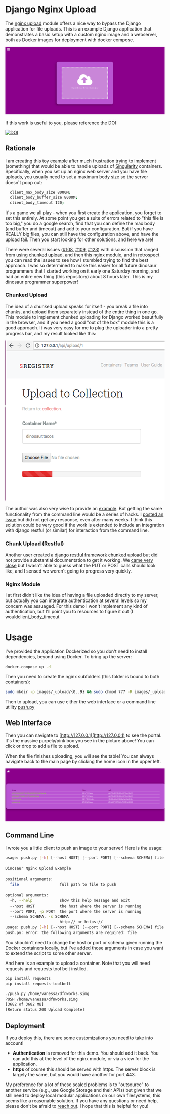 # Django Nginx Upload

The [nginx upload](https://www.nginx.com/resources/wiki/modules/upload/) module offers a nice way to bypass the Django application for file uploads.  This is an example Django application that 
demonstrates a basic setup with a custom nginx image and a webserver, both as Docker images for
deployment with docker compose.

![img/upload.png](img/upload.png)

If this work is useful to you, please reference the DOI

[![DOI](https://zenodo.org/badge/137612664.svg)](https://zenodo.org/badge/latestdoi/137612664)

## Rationale
I am creating this toy example after much frustration trying to implement (something) that would be able to handle uploads of [Singularity](https://singularityware.github.io) containers. Specifically, 
when you set up an nginx web server and you have file uploads, you usually need to set a maximum body
size so the server doesn't poop out:

```bash
  client_max_body_size 8000M;
  client_body_buffer_size 8000M;
  client_body_timeout 120;
```

It's a game we all play - when you first create the application, you forget to set this
entirely. At some point you get a suite of errors related to "this file is too big," you do a google
search, find that you can define the max body (and buffer and timeout) and add to your configuration.
But if you have REALLY big files, you can still have the configuration above, and have the upload fail.
Then you start looking for other solutions, and here we are!

There were several issues ([#108](https://github.com/singularityhub/sregistry/issues/108), [#109](https://github.com/singularityhub/sregistry/issues/109), [#123](https://github.com/singularityhub/sregistry/issues/123)) with discussion that ranged from using [chunked upload](https://github.com/juliomalegria/django-chunked-upload), and then this nginx module, and in retrospect you can read the issues to
see how I stumbled trying to find the best approach. I was so determined to make this easier for all future dinosaur programmers that I started working on it early one Saturday morning, and had an entire new thing (this repository) about 8 hours later. This is my dinosaur programmer superpower!


### Chunked Upload

The idea of a chunked upload speaks for itself - you break a file into chunks, and upload them separately instead of the entire thing in one go. This module to implement chunked uploading for Django worked beautifully in the browser, and if you need a good "out of the box" module this is a good approach. It was very easy for me to plug the uploader into a pretty progress bar, and my result looked like this:

![img/progress.png](img/progress.png)

The author was also very wise to provide an [example](https://github.com/juliomalegria/django-chunked-upload-demo). But getting the same functionality from the command line would be a series of hacks. I [posted an issue](https://github.com/juliomalegria/django-chunked-upload/issues/41) but did not get any response, even after many weeks. I think this solution could be very good if the work is extended to include an integration with django restful (or similar) for interaction from the command line.

### Chunk Upload (Restful)
Another user created a [django restful framework chunked upload](https://github.com/jkeifer/drf-chunked-upload) but did not provide substantial documentation to get it working. We [came very close](https://github.com/jkeifer/drf-chunked-upload/issues/6)
but I wasn't able to guess what the PUT or POST calls should look like, and I sensed we weren't going to progress very quickly. 

### Nginx Module
I at first didn't like the idea of having a file uploaded directly to my server, but actually
you can integrate authentication at several levels so my concern was assuaged. For this demo I won't
implement any kind of authentication, but I'll point you to resources to figure it out (I wouldclient_body_timeout
# Usage

I've provided the application Dockerized so you don't need to install dependencies, beyond using Docker.
To bring up the server:

```bash
docker-compose up -d
```

Then you need to create the nginx subfolders (this folder is bound to both containers):

```bash
sudo mkdir -p images/_upload/{0..9} && sudo chmod 777 -R images/_upload
```

Then to upload, you can use either the web interface or a command line utility [push.py](push.py)

## Web Interface

Then you can navigate to [http://127.0.0.1](http://127.0.0.1) to see the portal. It's the massive
purpely/pink box you see in the picture above! You can click or drop to add a file to upload.

When the file finishes uploading, you will see the table! You can always navigate back to the
main page by clicking the home icon in the upper left.

![img/table.png](img/table.png)

## Command Line

I wrote you a little client to push an image to your server! Here is the usage:

```bash
usage: push.py [-h] [--host HOST] [--port PORT] [--schema SCHEMA] file

Dinosaur Nginx Upload Example

positional arguments:
  file                  full path to file to push

optional arguments:
  -h, --help            show this help message and exit
  --host HOST           the host where the server is running
  --port PORT, -p PORT  the port where the server is running
  --schema SCHEMA, -s SCHEMA
                        http:// or https://
usage: push.py [-h] [--host HOST] [--port PORT] [--schema SCHEMA] file
push.py: error: the following arguments are required: file
```

You shouldn't need to change the host or port or schema given running the Docker containers
locally, but I've added those arguments in case you want to extend the script to some other 
server.

And here is an example to upload a container. Note that you will need requests and requests tool belt instlled.

```bash
pip install requests
pip install requests-toolbelt
```
```bash
./push.py /home/vanessa/dfnworks.simg 
PUSH /home/vanessa/dfnworks.simg
[3682 of 3682 MB]
[Return status 200 Upload Complete]
```

## Deployment
If you deploy this, there are some customizations you need to take into account!

 - **Authentication** is removed for this demo. You should add it back. You can add this at the level of the nginx module, or via a view for the application.
 - **https** of course this should be served with https. The server block is largely the same, but you would have another for port 443.

My preference for a lot of these scaled problems is to "outsource" to another service (e.g., use Google Storage and their APIs) but given that we still need to deploy local modular applications on our own filesystems, this seems like a reasonable solution. If you have any questions or need help, please don't be afraid to [reach out](https://www.github.com/vsoch/django-nginx-upload/issues). I hope that this is helpful for you!
